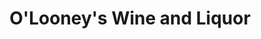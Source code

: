 ---
title: "O'Looney's Wine and Liquor"
url: /little-rock/olooneys-wine-and-liquor/
shop: Spirituosen
---